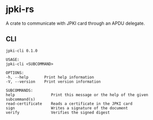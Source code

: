 # jpki-rs
A crate to communicate with JPKI card through an APDU delegate.

## CLI
```
jpki-cli 0.1.0

USAGE:
jpki-cli <SUBCOMMAND>

OPTIONS:
-h, --help       Print help information
-V, --version    Print version information

SUBCOMMANDS:
help                Print this message or the help of the given subcommand(s)
read-certificate    Reads a certificate in the JPKI card
sign                Writes a signature of the document
verify              Verifies the signed digest
```
